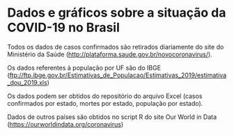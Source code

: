 # Dados e gráficos sobre a situação da COVID-19 no Brasil

Todos os dados de casos confirmados são retirados diariamente do site do Ministério da Saúde (http://plataforma.saude.gov.br/novocoronavirus/).

Os dados referentes à população por UF são do IBGE (ftp://ftp.ibge.gov.br/Estimativas_de_Populacao/Estimativas_2019/estimativa_dou_2019.xls)

Os dados podem ser obtidos do repositório do arquivo Excel (casos confirmados por estado, mortes por estado, população por estado).

Dados de outros países são obtidos no script R do site Our World in Data (https://ourworldindata.org/coronavirus)